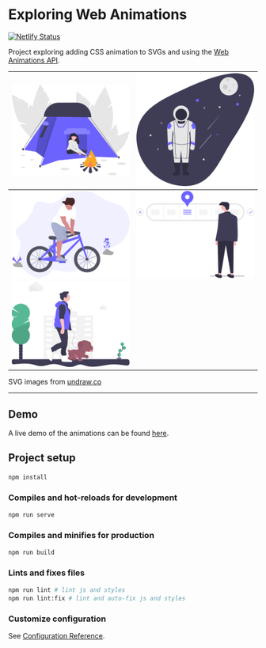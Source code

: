 # Exploring Web Animations

[![Netlify Status](https://api.netlify.com/api/v1/badges/b623c880-66a3-4a75-baf3-b20649ea1e74/deploy-status)](https://app.netlify.com/sites/wonderful-allen-a7abc5/deploys)

Project exploring adding CSS animation to SVGs and using the [Web Animations API](https://developer.mozilla.org/en-US/docs/Web/API/Web_Animations_API).

|![Roasting a marshmallow over a campfire](src/assets/undraw_camping.svg)|![Space scene](src/assets/undraw_launch_day.svg)|
|:-:|:-:|
|![Riding a bicyle](src/assets/undraw_Ride_a_bicycle.svg)|![Man looking at a progress indicator](src/assets/undraw_progress_indicator.svg)|
|![Man walking a dog](src/assets/undraw_dog_walking.svg)|

SVG images from [undraw.co](https://undraw.co/)

---

## Demo

A live demo of the animations can be found [here](https://wonderful-allen-a7abc5.netlify.app/).

## Project setup

```bash
npm install
```

### Compiles and hot-reloads for development

```bash
npm run serve
```

### Compiles and minifies for production

```bash
npm run build
```

### Lints and fixes files

```bash
npm run lint # lint js and styles
npm run lint:fix # lint and auto-fix js and styles
```

### Customize configuration

See [Configuration Reference](https://cli.vuejs.org/config/).
